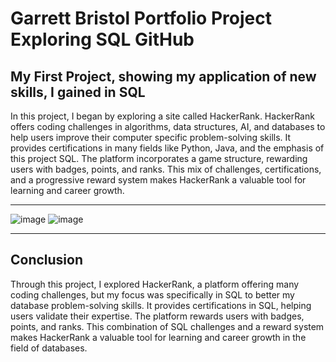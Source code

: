 # Garrett Bristol Portfolio Project Exploring SQL GitHub 
My First Project, showing my application of new skills, I gained in SQL
---
In this project, I began by exploring a site called HackerRank. HackerRank offers coding challenges in algorithms, data structures, AI, and databases to help users improve their computer specific problem-solving skills. It provides certifications in many fields like Python, Java, and the emphasis of this project SQL. The platform incorporates a game structure, rewarding users with badges, points, and ranks. This mix of challenges, certifications, and a progressive reward system makes HackerRank a valuable tool for learning and career growth.    
___
![image](https://github.com/user-attachments/assets/e21cd8ae-8a7c-4018-993b-cd5b4f046ca8)
![image](https://github.com/user-attachments/assets/8cb5ca53-c843-4711-b918-050b2c29b466)
___
Conclusion
---
Through this project, I explored HackerRank, a platform offering many coding challenges, but my focus was specifically in SQL to better my database problem-solving skills. It provides certifications in SQL, helping users validate their expertise. The platform rewards users with badges, points, and ranks. This combination of SQL challenges and a reward system makes HackerRank a valuable tool for learning and career growth in the field of databases.
